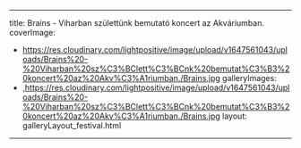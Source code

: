 
---
title: Brains - Viharban születtünk bemutató koncert az Akváriumban.
coverImage:
  - https://res.cloudinary.com/lightpositive/image/upload/v1647561043/uploads/Brains%20-%20Viharban%20sz%C3%BClett%C3%BCnk%20bemutat%C3%B3%20koncert%20az%20Akv%C3%A1riumban./Brains.jpg
galleryImages:
   - ,https://res.cloudinary.com/lightpositive/image/upload/v1647561043/uploads/Brains%20-%20Viharban%20sz%C3%BClett%C3%BCnk%20bemutat%C3%B3%20koncert%20az%20Akv%C3%A1riumban./Brains.jpg
layout: galleryLayout_festival.html
---
